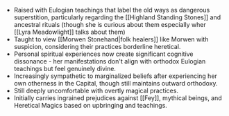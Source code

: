 - Raised with Eulogian teachings that label the old ways as dangerous superstition, particularly regarding the [[Highland Standing Stones]] and ancestral rituals (though she is curious about them especially wher [[Lyra Meadowlight]] talks about them)
- Taught to view [[Morwen Stonehand|folk healers]] like Morwen with suspicion, considering their practices borderline heretical.
- Personal spiritual experiences now create significant cognitive dissonance - her manifestations don't align with orthodox Eulogian teachings but feel genuinely divine.
- Increasingly sympathetic to marginalized beliefs after experiencing her own otherness in the Capital, though still maintains outward orthodoxy.
- Still deeply uncomfortable with overtly magical practices.
- Initially carries ingrained prejudices against [[Fey]], mythical beings, and Heretical Magics based on upbringing and teachings.